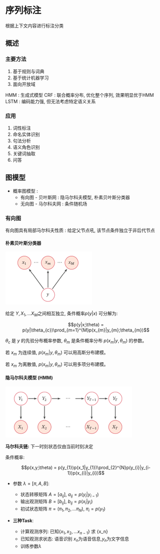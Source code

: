 # 序列标注

根据上下文内容进行标注分类

## 概述

### 主要方法

1. 基于规则与词典
2. 基于统计机器学习
3. 面向开放域

HMM : 生成式模型
CRF : 联合概率分布, 优化整个序列, 效果明显优于HMM
LSTM : 编码能力强, 但无法考虑特定语义关系

### 应用

1. 词性标注
2. 命名实体识别
3. 句法分析
4. 语义角色识别
5. 关键词抽取
6. 问答

## 图模型

- 概率图模型 : 
  - 有向图 - 贝叶斯网 : 隐马尔科夫模型, 朴素贝叶斯分类器
  - 无向图 - 马尔科夫网 : 条件随机场

### 有向图

有向图具有局部马尔科夫性质 : 给定父节点吼, 该节点条件独立于非后代节点

#### 朴素贝叶斯分类器

![Bayes](img/../../img/Bayes.png)

给定 $Y, X_{1},...X_{M}$之间相互独立, 条件概率$p(y|x)$ 可分解为:

$$p(y|x;\theta) = p(y|\theta_{c})\prod_{m=1}^{M}p(x_{m}|y_{m};\theta_{m})$$

$\theta_{c}$ 是 $y$ 的先验分布概率参数, $\theta_{m}$ 是条件概率分布 $p(x_{m}|y,\theta_{m})$ 的参数。

若 $x_m$ 为连续值, $p(x_{m}|y,\theta_{m})$ 可以用高斯分布建模。

若 $x_m$ 为离散值, $p(x_{m}|y,\theta_{m})$ 可以用多项分布建模。

#### 隐马尔科夫模型 (HMM)

![HMM](img/../../img/HMM.png)

**马尔科夫链:** 下一时刻状态仅由当前时刻决定

条件概率: 

$$p(x,y;\theta) = p(y_{1})p(x_1|y_{1})\prod_{2}^{N}p(y_{i}|y_{i-1})p(x_{i}|y_{i})$$

- 参数 $\lambda = [\pi, A, B]$:
  - 状态转移矩阵 $A = [a_{ij}]$, $a_{ij} = p(y_{i}|y_{i-1})$
  - 输出观测矩阵 $B = [b_{ij}]$, $b_{ij} = p(x_{i}|y_{i})$
  - 初试状态矩阵 $\pi = (\pi_1,\pi_2,...\pi_N)$,  $\pi_i = p(y_{1})$


- **三种Task**:
  - 计算观测序列: 已知$\{x_1,x_2,...x_{n-1}\}$ 求 {x_n}
  - 已知观测求状态: 语音识别 $x_n$为语音信息,$y_n$为文字信息
  - 训练参数$\lambda$